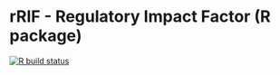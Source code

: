 # rRIF - Regulatory Impact Factor (R package)

[![R build status](https://github.com/afukushima/rRIF/workflows/R-CMD-check-bioc/badge.svg)](https://github.com/afukushima/rRIF/actions)
